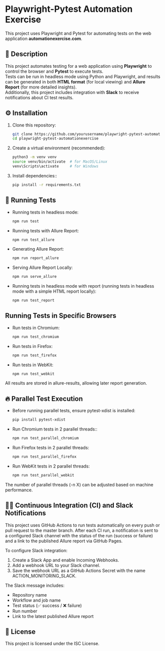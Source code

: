 # Playwright-Pytest Automation Exercise

This project uses Playwright and Pytest for automating tests on the web application **automationexercise.com**.

## 📄 Description

This project automates testing for a web application using **Playwright** to control the browser and **Pytest** to execute tests.  
Tests can be run in headless mode using Python and Playwright, and results can be generated in both **HTML format** (for local viewing) and **Allure Report** (for more detailed insights).  
Additionally, this project includes integration with **Slack** to receive notifications about CI test results.


## ⚙️ Installation

1. Clone this repository:
   ```bash
   git clone https://github.com/yourusername/playwright-pytest-automationexercise.git
   cd playwright-pytest-automationexercise

2. Create a virtual environment (recommended):
    ```bash
    python3 -m venv venv
    source venv/bin/activate  # for MacOS/Linux
    venv\Scripts\activate     # for Windows

3. Install dependencies::
    ```bash
    pip install -r requirements.txt

## 🚀 Running Tests
- Running tests in headless mode:
    ```bash
    npm run test

- Running tests with Allure Report:
    ```bash
    npm run test_allure

- Generating Allure Report:
    ```bash
    npm run report_allure

- Serving Allure Report Locally:
    ```bash
    npm run serve_allure

- Running tests in headless mode with report (running tests in headless mode with a simple HTML report locally):
    ```bash
    npm run test_report

## Running Tests in Specific Browsers
- Run tests in Chromium:
    ```bash
    npm run test_chromium

- Run tests in Firefox:
    ```bash
    npm run test_firefox

- Run tests in WebKit:
    ```bash
    npm run test_webkit

All results are stored in allure-results, allowing later report generation.

## 🔥 Parallel Test Execution

- Before running parallel tests, ensure pytest-xdist is installed:
    ```bash
    pip install pytest-xdist

- Run Chromium tests in 2 parallel threads::
    ```bash
    npm run test_parallel_chromium

- Run Firefox tests in 2 parallel threads:
    ```bash
    npm run test_parallel_firefox

- Run WebKit tests in 2 parallel threads:
    ```bash
    npm run test_parallel_webkit

The number of parallel threads (-n X) can be adjusted based on machine performance.

## 🏃‍♂️ Continuous Integration (CI) and Slack Notifications

This project uses GitHub Actions to run tests automatically on every push or pull request to the master branch.
After each CI run, a notification is sent to a configured Slack channel with the status of the run (success or failure) and a link to the published Allure report via GitHub Pages.

To configure Slack integration:

1. Create a Slack App and enable Incoming Webhooks.
2. Add a webhook URL to your Slack channel.
3. Save the webhook URL as a GitHub Actions Secret with the name ACTION_MONITORING_SLACK.

The Slack message includes:

- Repository name
- Workflow and job name
- Test status (✅ success / ❌ failure)
- Run number
- Link to the latest published Allure report

## 📝 License

This project is licensed under the ISC License.